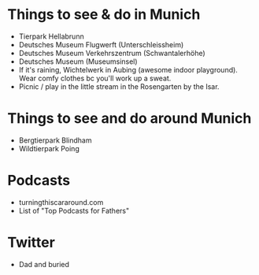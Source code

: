 # Things to see & do in Munich
* Tierpark Hellabrunn
* Deutsches Museum Flugwerft (Unterschleissheim)
* Deutsches Museum Verkehrszentrum (Schwantalerhöhe)
* Deutsches Museum (Museumsinsel)
* If it's raining, Wichtelwerk in Aubing (awesome indoor playground). Wear comfy clothes bc you'll work up a sweat.
* Picnic / play in the little stream in the Rosengarten by the Isar. 

# Things to see and do around Munich
* Bergtierpark Blindham
* Wildtierpark Poing

# Podcasts
* turningthiscararound.com
* List of "Top Podcasts for Fathers"

# Twitter
* Dad and buried
